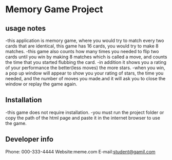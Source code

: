 # Memory Game Project


usage notes
-------------------------------------------------------------------
-this application is memory game, where you would try to match every two cards that are identical, this game has 16 cards, you would try to make 8 matches.
-this game also counts how many times you needed to flip two cards until you win by making 8 matches which is called a move, and counts the time that you started flubbing the card.
-in addition it shows you a rating of your performance the better(less moves) the more stars.
-when you win, a pop up window will appear to show you your rating of stars, the time you needed, and the number of moves you made.and it will ask you to close the window or replay the game again.


Installation
-------------------------------------------------------------------
-this game does not require installation.
-you must run the project folder or copy the path of the html page and paste it in the internet browser to use the game.



Developer info
-------------------------------------------------------------------
Phone: 000-333-4444
Website:meme.com
E-mail:student@gamil.com

   
